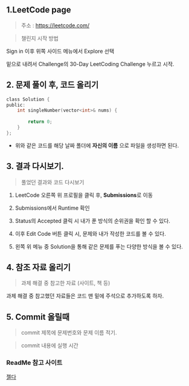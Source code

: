## 1.LeetCode page

> 주소 : https://leetcode.com/

> 챌린지 시작 방법




Sign in 이후 위쪽 사이드 메뉴에서 Explore 선택

밑으로 내려서 Challenge의 30-Day LeetCoding Challenge 누르고 시작.

## 2. 문제 풀이 후, 코드 올리기

```c
class Solution {
public:
    int singleNumber(vector<int>& nums) {
        
        return 0;
    }
};
```

* 위와 같은 코드를 해당 날짜 폴더에 **자신의 이름** 으로 파일을 생성하면 된다.

## 3. 결과 다시보기.

> 풀었던 결과와 코드 다시보기

1. LeetCode 오른쪽 위 프로필을 클릭 후, **Submissions**로 이동

2. Submissions에서 Runtime 확인

3. Status의 Accepted 클릭 시 내가 푼 방식의 순위권을 확인 할 수 있다.

4. 이후 Edit Code 버튼 클릭 시, 문제와 내가 작성한 코드를 볼 수 있다.

5. 왼쪽 위 메뉴 중 Solution을 통해 같은 문제를 푸는 다양한 방식을 볼 수 있다.

## 4. 참조 자료 올리기

> 과제 해결 중 참고한 자료 (사이트, 책 등)

과제 해결 중 참고했던 자료들은 코드 맨 밑에 주석으로 추가하도록 하자.

## 5. Commit 올릴때

> commit 제목에 문제번호와 문제 이름 적기.

> commit 내용에 실행 시간 





### ReadMe 참고 사이트 

[젤다](https://github.com/sejong-interface/Interface_Manual/wiki/Git-%EC%8B%9C%EC%9E%91%ED%95%98%EA%B8%B0%233-README.md-%ED%8C%8C%EC%9D%BC-%EC%9E%91%EC%84%B1%ED%95%98%EA%B8%B0%21)
